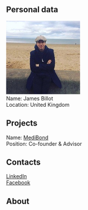 ## Personal data
![james billot photo](photo/james_billot.jpg)  
Name:    James Billot  
Location: United Kingdom
## Projects 
Name: [MediBond](../projects/medibond.md)  
Position: Co-founder & Advisor  
## Contacts
[LinkedIn](https://www.linkedin.com/in/james-billot-06715a58/)    
[Facebook](https://www.facebook.com/james.billot.1?sw_fnr_id=17090999&fnr_t=0)
## About
